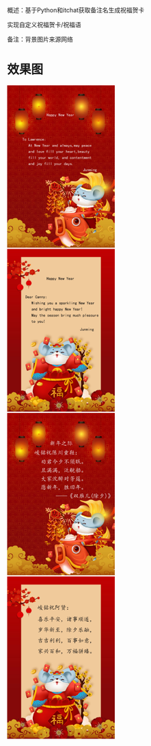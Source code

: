 概述：基于Python和itchat获取备注名生成祝福贺卡

<!--more-->

实现自定义祝福贺卡/祝福语

备注：背景图片来源网络

# 效果图
<img src="/images/Lawrence.jpg" width="50%">
<img src="/images/Canny.jpg" width="50%">
<img src="/images/chen.jpg" width="50%"/>
<img src="/images/axian.jpg" width="50%"/>
